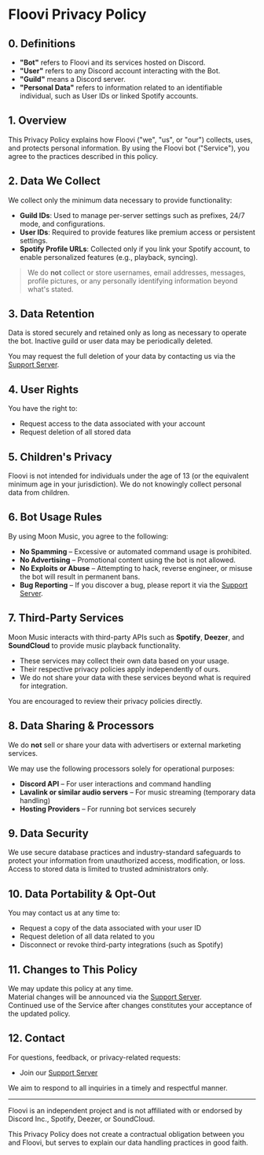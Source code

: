 # Floovi Privacy Policy  

## 0. Definitions  
- **"Bot"** refers to Floovi and its services hosted on Discord.  
- **"User"** refers to any Discord account interacting with the Bot.
- **"Guild"** means a Discord server.
- **"Personal Data"** refers to information related to an identifiable individual, such as User IDs or linked Spotify accounts.

## 1. Overview  
This Privacy Policy explains how Floovi  ("we", "us", or "our") collects, uses, and protects personal information. By using the Floovi bot ("Service"), you agree to the practices described in this policy.  

## 2. Data We Collect  
We collect only the minimum data necessary to provide functionality:  

- **Guild IDs**: Used to manage per-server settings such as prefixes, 24/7 mode, and configurations.  
- **User IDs**: Required to provide features like premium access or persistent settings.  
- **Spotify Profile URLs**: Collected only if you link your Spotify account, to enable personalized features (e.g., playback, syncing).  

> We do **not** collect or store usernames, email addresses, messages, profile pictures, or any personally identifying information beyond what's stated.  

## 3. Data Retention  
Data is stored securely and retained only as long as necessary to operate the bot. Inactive guild or user data may be periodically deleted.  

You may request the full deletion of your data by contacting us via the [Support Server](https://discord.gg/HaD5sYEj8w).  

## 4. User Rights  
You have the right to:  
- Request access to the data associated with your account  
- Request deletion of all stored data

## 5. Children's Privacy  
Floovi is not intended for individuals under the age of 13 (or the equivalent minimum age in your jurisdiction). We do not knowingly collect personal data from children.  

## 6. Bot Usage Rules  
By using Moon Music, you agree to the following:  
- **No Spamming** – Excessive or automated command usage is prohibited.  
- **No Advertising** – Promotional content using the bot is not allowed.  
- **No Exploits or Abuse** – Attempting to hack, reverse engineer, or misuse the bot will result in permanent bans.  
- **Bug Reporting** – If you discover a bug, please report it via the [Support Server](https://discord.gg/HaD5sYEj8w).  

## 7. Third-Party Services  
Moon Music interacts with third-party APIs such as **Spotify**, **Deezer**, and **SoundCloud** to provide music playback functionality.  

- These services may collect their own data based on your usage.  
- Their respective privacy policies apply independently of ours.  
- We do not share your data with these services beyond what is required for integration.  

You are encouraged to review their privacy policies directly.

## 8. Data Sharing & Processors  
We do **not** sell or share your data with advertisers or external marketing services.  

We may use the following processors solely for operational purposes:  
- **Discord API** – For user interactions and command handling  
- **Lavalink or similar audio servers** – For music streaming (temporary data handling)  
- **Hosting Providers** – For running bot services securely  

## 9. Data Security  
We use secure database practices and industry-standard safeguards to protect your information from unauthorized access, modification, or loss.  
Access to stored data is limited to trusted administrators only.  

## 10. Data Portability & Opt-Out  
You may contact us at any time to:  
- Request a copy of the data associated with your user ID  
- Request deletion of all data related to you  
- Disconnect or revoke third-party integrations (such as Spotify)  

## 11. Changes to This Policy  
We may update this policy at any time.  
Material changes will be announced via the [Support Server](https://discord.gg/HaD5sYEj8w).  
Continued use of the Service after changes constitutes your acceptance of the updated policy.  

## 12. Contact  
For questions, feedback, or privacy-related requests:  
- Join our [Support Server](https://discord.gg/HaD5sYEj8w)

We aim to respond to all inquiries in a timely and respectful manner.

---

Floovi is an independent project and is not affiliated with or endorsed by Discord Inc., Spotify, Deezer, or SoundCloud.

This Privacy Policy does not create a contractual obligation between you and Floovi, but serves to explain our data handling practices in good faith.
